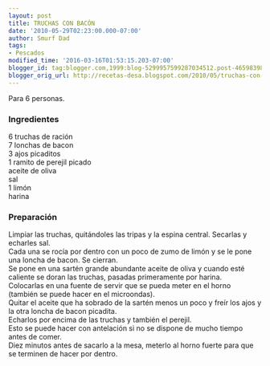 ```yaml
---
layout: post
title: TRUCHAS CON BACÓN
date: '2010-05-29T02:23:00.000-07:00'
author: Smurf Dad
tags:
- Pescados
modified_time: '2016-03-16T01:53:15.203-07:00'
blogger_id: tag:blogger.com,1999:blog-5299957599287034512.post-465983980816996183
blogger_orig_url: http://recetas-desa.blogspot.com/2010/05/truchas-con-bacon.html
---
```


Para 6 personas.<br /><h3>Ingredientes</h3>6 truchas de ración<br />7 lonchas de bacon<br />3 ajos picaditos<br />1 ramito de perejil picado<br />aceite de oliva<br />sal<br />1 limón<br />harina<br /><h3>Preparación</h3>Limpiar las truchas, quitándoles las tripas y la espina central. Secarlas y echarles sal.<br />Cada una se rocía por dentro con un poco de zumo de limón y se le pone una loncha de bacon. Se cierran.<br />Se pone en una sartén grande abundante aceite de oliva y cuando esté caliente se doran las truchas, pasadas primeramente por harina.<br />Colocarlas en una fuente de servir que se pueda meter en el horno (también se puede hacer en el microondas).<br />Quitar el aceite que ha sobrado de la sartén menos un poco y freír los ajos y la otra loncha de bacon picadita.<br />Echarlos por encima de las truchas y también el perejil.<br />Esto se puede hacer con antelación si no se dispone de mucho tiempo antes de comer.<br />Diez minutos antes de sacarlo a la mesa, meterlo al horno fuerte para que se terminen de hacer por dentro.